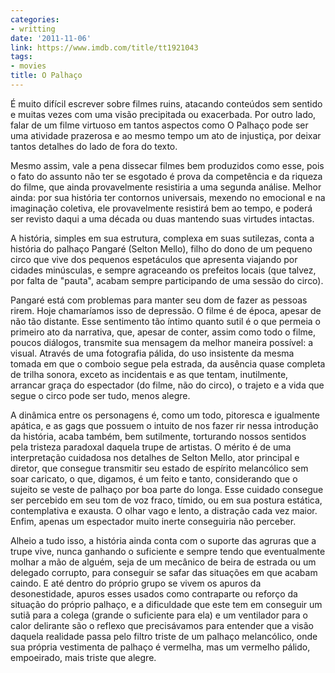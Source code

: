 ```yaml
---
categories:
- writting
date: '2011-11-06'
link: https://www.imdb.com/title/tt1921043
tags:
- movies
title: O Palhaço
---
```


É muito difícil escrever sobre filmes ruins, atacando conteúdos sem sentido e muitas vezes com uma visão precipitada ou exacerbada. Por outro lado, falar de um filme virtuoso em tantos aspectos como O Palhaço pode ser uma atividade prazerosa e ao mesmo tempo um ato de injustiça, por deixar tantos detalhes do lado de fora do texto.

Mesmo assim, vale a pena dissecar filmes bem produzidos como esse, pois o fato do assunto não ter se esgotado é prova da competência e da riqueza do filme, que ainda provavelmente resistiria a uma segunda análise. Melhor ainda: por sua história ter contornos universais, mexendo no emocional e na imaginação coletiva, ele provavelmente resistirá bem ao tempo, e poderá ser revisto daqui a uma década ou duas mantendo suas virtudes intactas.

A história, simples em sua estrutura, complexa em suas sutilezas, conta a história do palhaço Pangaré (Selton Mello), filho do dono de um pequeno circo que vive dos pequenos espetáculos que apresenta viajando por cidades minúsculas, e sempre agraceando os prefeitos locais (que talvez, por falta de "pauta", acabam sempre participando de uma sessão do circo).

Pangaré está com problemas para manter seu dom de fazer as pessoas rirem. Hoje chamaríamos isso de depressão. O filme é de época, apesar de não tão distante. Esse sentimento tão íntimo quanto sutil é o que permeia o primeiro ato da narrativa, que, apesar de conter, assim como todo o filme, poucos diálogos, transmite sua mensagem da melhor maneira possível: a visual. Através de uma fotografia pálida, do uso insistente da mesma tomada em que o comboio segue pela estrada, da ausência quase completa de trilha sonora, exceto as incidentais e as que tentam, inutilmente, arrancar graça do espectador (do filme, não do circo), o trajeto e a vida que segue o circo pode ser tudo, menos alegre.

A dinâmica entre os personagens é, como um todo, pitoresca e igualmente apática, e as gags que possuem o intuito de nos fazer rir nessa introdução da história, acaba também, bem sutilmente, torturando nossos sentidos pela tristeza paradoxal daquela trupe de artistas. O mérito é de uma interpretação cuidadosa nos detalhes de Selton Mello, ator principal e diretor, que consegue transmitir seu estado de espírito melancólico sem soar caricato, o que, digamos, é um feito e tanto, considerando que o sujeito se veste de palhaço por boa parte do longa. Esse cuidado consegue ser percebido em seu tom de voz fraco, tímido, ou em sua postura estática, contemplativa e exausta. O olhar vago e lento, a distração cada vez maior. Enfim, apenas um espectador muito inerte conseguiria não perceber.

Alheio a tudo isso, a história ainda conta com o suporte das agruras que a trupe vive, nunca ganhando o suficiente e sempre tendo que eventualmente molhar a mão de alguém, seja de um mecânico de beira de estrada ou um delegado corrupto, para conseguir se safar das situações em que acabam caindo. E até dentro do próprio grupo se vivem os apuros da desonestidade, apuros esses usados como contraparte ou reforço da situação do próprio palhaço, e a dificuldade que este tem em conseguir um sutiã para a colega (grande o suficiente para ela) e um ventilador para o calor delirante são o reflexo que precisávamos para entender que a visão daquela realidade passa pelo filtro triste de um palhaço melancólico, onde sua própria vestimenta de palhaço é vermelha, mas um vermelho pálido, empoeirado, mais triste que alegre.